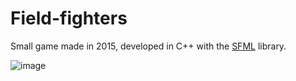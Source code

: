 # Field-fighters
 
Small game made in 2015, developed in C++ with the [SFML](https://www.sfml-dev.org/) library.

![image](https://user-images.githubusercontent.com/19146183/103909179-acc0cb80-5103-11eb-81c8-d83ce7393b1a.png)
